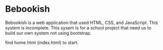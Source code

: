 # Bebookish
Bebookish is a web application that used HTML, CSS, and JavaScript. This system is incomplete. This sysem is for a school project that need us to build our own system not using bootstrap.

find home.html (index.html) to start. 
